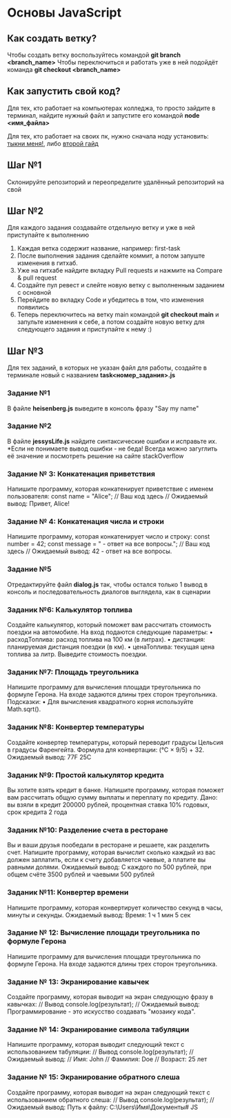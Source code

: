 # Основы JavaScript

## Как создать ветку?

Чтобы создать ветку воспользуйтесь командой __git branch <branch_name>__
Чтобы переключиться и работать уже в ней подойдёт команда __git checkout <branch_name>__

## Как запустить свой код?
Для тех, кто работает на компьютерах колледжа, то просто зайдите в терминал, найдите нужный файл и запустите его командой __node <имя_файла>__

Для тех, кто работает на своих пк, нужно сначала ноду установить: [тыкни меня!](https://timeweb.cloud/tutorials/nodejs/kak-ustanovit-node-js-na-windows), либо [второй гайд](https://doka.guide/tools/nodejs/)

## Шаг №1
Склонируйте репозиторий и переопределите удалённый репозиторий на свой

## Шаг №2
Для каждого задания создавайте отдельную ветку и уже в ней приступайте к выполнению
1. Каждая ветка содержит название, например: first-task
2. После выполнения задания сделайте коммит, а потом запуште изменения в гитхаб.
3. Уже на гитхабе найдите вкладку Pull requests и нажмите на Compare & pull request
4. Создайте пул ревест и слейте новую ветку с выполненным заданием с основной
5. Перейдите во вкладку Code и убедитесь в том, что изменения появились
6. Теперь переключитесь на ветку main командой __git checkout main__ и запульте изменения к себе, а потом создайте новую ветку для следующего задания и приступайте к нему :)

## Шаг №3
Для тех заданий, в которых не указан файл для работы, создайте в терминале новый с названием __task<номер_задания>.js__

### Задание №1
В файле __heisenberg.js__ выведите в консоль фразу "Say my name"

### Задание №2
В файле __jessysLife.js__ найдите синтаксические ошибки и исправьте их. *Если не понимаете вывод ошибки - не беда! Всегда можно загуглить её значение и посмотреть решение на сайте stackOverflow

### Задание № 3: Конкатенация приветствия
Напишите программу, которая конкатенирует приветствие с именем пользователя:
const name = "Alice";
// Ваш код здесь
// Ожидаемый вывод: Привет, Alice!

### Задание № 4: Конкатенация числа и строки
Напишите программу, которая конкатенирует число и строку:
const number = 42;
const message = " - ответ на все вопросы.";
// Ваш код здесь
// Ожидаемый вывод: 42 - ответ на все вопросы.

### Задание №5
Отредактируйте файл __dialog.js__ так, чтобы остался только 1 вывод в консоль и последовательность диалогов выглядела, как в сценарии 

### Заданик №6: Калькулятор топлива
Создайте калькулятор, который поможет вам рассчитать стоимость поездки на автомобиле. На вход подаются следующие параметры:
    • расходТоплива: расход топлива на 100 км (в литрах).
    • дистанция: планируемая дистанция поездки (в км).
    • ценаТоплива: текущая цена топлива за литр.
Выведите стоимость поездки.

### Заданик №7: Площадь треугольника
Напишите программу для вычисления площади треугольника по формуле Герона. На входе задаются длины трех сторон треугольника.
Подсказки:
    • Для вычисления квадратного корня используйте Math.sqrt().

### Заданик №8: Конвертер температуры
Создайте конвертер температуры, который переводит градусы Цельсия в градусы Фаренгейта. Формула для конвертации: (°C × 9/5) + 32.
Ожидаемый вывод: 77F 25C

### Заданик №9: Простой калькулятор кредита
Вы хотите взять кредит в банке. Напишите программу, которая поможет вам рассчитать общую сумму выплаты и переплату по кредиту.
Дано: вы взяли в кредит 200000 рублей, процентная ставка 10% годовых, срок кредита 2 года

### Заданик №10: Разделение счета в ресторане
Вы и ваши друзья пообедали в ресторане и решаете, как разделить счет. Напишите программу, которая вычислит сколько каждый из вас должен заплатить, если к счету добавляется чаевые, а платите вы равными долями.
Ожидаемый вывод: С каждого по 500 рублей, при общем счёте 3500 рублей и чаевыми 500 рублей

### Заданик №11: Конвертер времени
Напишите программу, которая конвертирует количество секунд в часы, минуты и секунды.
Ожидаемый вывод: Время: 1 ч 1 мин 5 сек

### Задание № 12: Вычисление площади треугольника по формуле Герона
Напишите программу для вычисления площади треугольника по формуле Герона. На входе задаются длины трех сторон треугольника.

### Задание № 13: Экранирование кавычек
Создайте программу, которая выводит на экран следующую фразу в кавычках:
// Вывод
console.log(результат);
// Ожидаемый вывод: Программирование - это искусство создавать "мозаику кода".

### Задание № 14: Экранирование символа табуляции
Напишите программу, которая выводит следующий текст с использованием табуляции:
// Вывод
console.log(результат);
// Ожидаемый вывод:
// Имя:        John
// Фамилия:    Doe
// Возраст:    25 лет

### Задание № 15: Экранирование обратного слеша
Создайте программу, которая выводит на экран следующий текст с использованием обратного слеша:
// Вывод
console.log(результат);
// Ожидаемый вывод: Путь к файлу: C:\Users\Имя\Документы\#   J S  
 